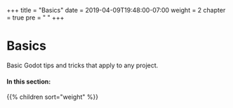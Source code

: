 +++
title = "Basics"
date = 2019-04-09T19:48:00-07:00
weight = 2
chapter = true
pre = "<i class='fas fa-toolbox fa-fw'></i> "
+++

# <i class="fas fa-toolbox"></i> Basics

Basic Godot tips and tricks that apply to any project.

#### In this section:

{{% children  sort="weight" %}}
